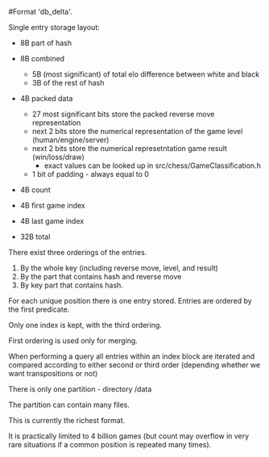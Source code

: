 #Format 'db_delta'.

Single entry storage layout:

- 8B part of hash

- 8B combined
    - 5B (most significant) of total elo difference between white and black
    - 3B of the rest of hash

- 4B packed data
    - 27 most significant bits store the packed reverse move representation
    - next 2 bits store the numerical representation of the game level (human/engine/server)
    - next 2 bits store the numerical represetntation game result (win/loss/draw)
        - exact values can be looked up in src/chess/GameClassification.h
    - 1 bit of padding - always equal to 0

- 4B count
- 4B first game index
- 4B last game index

- 32B total

There exist three orderings of the entries.

1. By the whole key (including reverse move, level, and result)
2. By the part that contains hash and reverse move
3. By key part that contains hash.

For each unique position there is one entry stored. Entries are ordered by the first predicate.

Only one index is kept, with the third ordering.

First ordering is used only for merging.

When performing a query all entries within an index block are iterated and compared according to either second or third order (depending whether we want transpositions or not)

There is only one partition - directory /data

The partition can contain many files.

This is currently the richest format.

It is practically limited to 4 billion games (but count may overflow in very rare situations if a common position is repeated many times).
